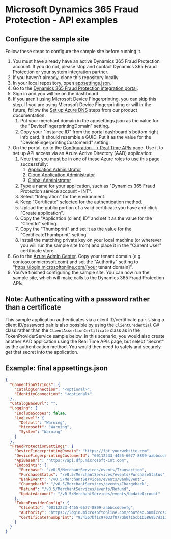 # Microsoft Dynamics 365 Fraud Protection - API examples
## Configure the sample site

Follow these steps to configure the sample site before running it.

1. You must have already have an active Dynamics 365 Fraud Protection account. If you do not, please stop and contact Dynamics 365 Fraud Protection or your system integration partner.
1. If you haven't already, clone this repository locally.
1. In your local repository, open [appsettings.json](../src/Web/appsettings.json).
1. Go to the [Dynamics 365 Fraud Protection integration portal](https://dfp.microsoft-int.com).
1. Sign in and you will be on the dashboard.
1. If you aren't using Microsoft Device Fingerprinting, you can skip this step. If you are using Microsoft Device Fingerprinting or will in the future, follow the [Set up Azure DNS](https://docs.microsoft.com/en-us/dynamics365/fraud-protection/device-fingerprinting#set-up-azure-dns) steps from our product documentation.
   1. Put your merchant domain in the appsettings.json as the value for the "DeviceFingerprintingDomain" setting. 
   1. Copy your "Instance ID" from the portal dashboard's bottom right info card. It should resemble a GUID. Put it as the value for the "DeviceFingerprintingCustomerId" setting.
1. On the portal, go to the [Configuration --> Real Time APIs](https://dfp.microsoft-int.com/configuration/realTimeApis) page. Use it to set up API access via an Azure Active Directory (AAD) application:
   1. Note that you must be in one of these Azure roles to use this page successfully:
      1. [Application Administrator](https://docs.microsoft.com/en-us/azure/active-directory/users-groups-roles/directory-assign-admin-roles#application-administrator)
      1. [Cloud Application Administrator](https://docs.microsoft.com/en-us/azure/active-directory/users-groups-roles/directory-assign-admin-roles#cloud-application-administrator)
      1. [Global Administrator](https://docs.microsoft.com/en-us/azure/active-directory/users-groups-roles/directory-assign-admin-roles#company-administrator)
   1. Type a name for your application, such as "Dynamics 365 Fraud Protection service account - INT".
   1. Select "Integration" for the environment.
   1. Keep "Certificate" selected for the authentication method.
   1. Upload the public portion of a valid certificate you have and click "Create application".
   1. Copy the "Application (client) ID" and set it as the value for the "ClientId" setting.
   1. Copy the "Thumbprint" and set it as the value for the "CertificateThumbprint" setting.
   1. Install the matching private key on your local machine (or wherever you will run the sample site from) and place it in the "Current User" certificate store.
1. Go to the [Azure Admin Center](https://aad.portal.azure.com/#blade/Microsoft_AAD_IAM/ActiveDirectoryMenuBlade/Overview). Copy your tenant domain (e.g. contoso.onmicrosoft.com) and set the "Authority" setting to "https://login.microsoftonline.com/[your tenant domain]".
1. You've finished configuring the sample site. You can now run the sample site, which will make calls to the Dynamics 365 Fraud Protection APIs.

## Note: Authenticating with a password rather than a certificate
This sample application authenticates via a client ID/certificate pair. Using a client ID/password pair is also possible by using the ```ClientCredential``` C# class rather than the ```ClientAssertionCertificate``` class as in the TokenProviderService sample below. In this scenario, you would also create another AAD application using the Real Time APIs page, but select "Secret" as the authentication method. You would then need to safely and securely get that secret into the application.

## Example: final appsettings.json
```json
{
  "ConnectionStrings": {
    "CatalogConnection": "<optional>",
    "IdentityConnection": "<optional>"
  },
  "CatalogBaseUrl": "",
  "Logging": {
    "IncludeScopes": false,
    "LogLevel": {
      "Default": "Warning",
      "Microsoft": "Warning",
      "System": "Warning"
    }
  },
  "FraudProtectionSettings": {
    "DeviceFingerprintingDomain": "https://fpt.yourwebsite.com",
    "DeviceFingerprintingCustomerId": "00112233-4455-6677-8899-aabbccddeeff",
    "ApiBaseUrl": "https://api.dfp.microsoft-int.com",
    "Endpoints": {
      "Purchase": "/v0.5/MerchantServices/events/Transaction",
      "PurchaseStatus": "/v0.5/MerchantServices/events/PurchaseStatus",
      "BankEvent": "/v0.5/MerchantServices/events/BankEvent",
      "Chargeback": "/v0.5/MerchantServices/events/Chargeback",
      "Refund": "/v0.5/MerchantServices/events/Refund",
      "UpdateAccount": "/v0.5/MerchantServices/events/UpdateAccount"
    },
    "TokenProviderConfig": {
      "ClientId": "00112233-4455-6677-8899-aabbccddeefg",
      "Authority": "https://login.microsoftonline.com/contoso.onmicrosoft.com",
      "CertificateThumbprint": "934367bf1c97033f877db0f15cb1b586957d313"
    }
  }
}
```
